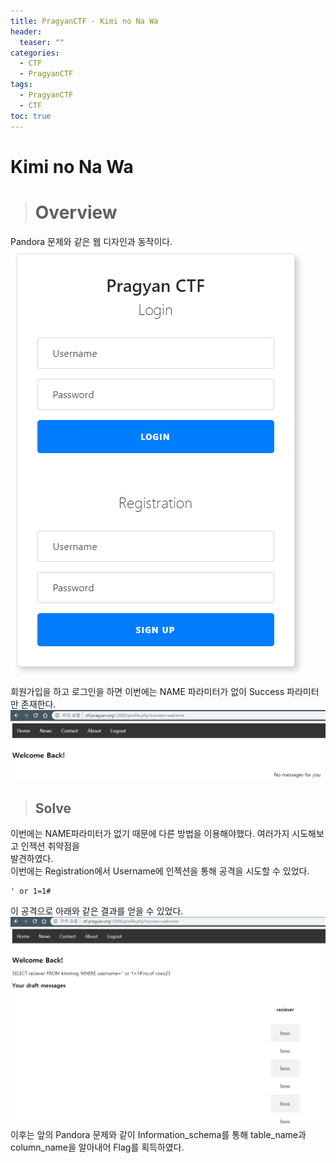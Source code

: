 ```yaml
---
title: PragyanCTF - Kimi no Na Wa
header:
  teaser: ""
categories:
  - CTF
  - PragyanCTF
tags:
  - PragyanCTF
  - CTF
toc: true
---
```

# Kimi no Na Wa  

> # Overview 

Pandora 문제와 같은 웹 디자인과 동작이다.  
![](../assets/img/Pasted%20image%2020240330202904.png)


회원가입을 하고 로그인을 하면 이번에는 NAME 파라미터가 없이 Success 파라미터만 존재한다.
![](../assets/img/Pasted%20image%2020240330202911.png)


> ## Solve

이번에는 NAME파라미터가 없기 때문에 다른 방법을 이용해야했다. 여러가지 시도해보고 인젝션 취약점을  
발견하였다.  
이번에는 Registration에서 Username에 인젝션을 통해 공격을 시도할 수 있었다.  
```
' or 1=1#
```
이 공격으로 아래와 같은 결과를 얻을 수 있었다. 
![](../assets/img/Pasted%20image%2020240330202918.png)
이후는 앞의 Pandora 문제와 같이 Information_schema를 통해 table_name과 column_name을 알아내어 Flag를 획득하였다.

